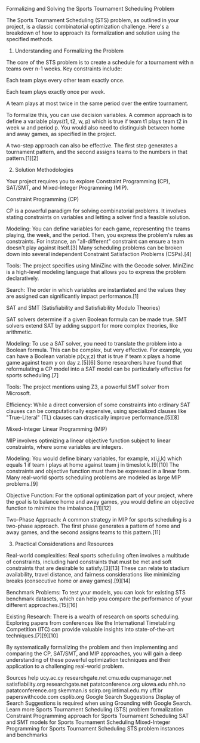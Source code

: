 Formalizing and Solving the Sports Tournament Scheduling Problem

The Sports Tournament Scheduling (STS) problem, as outlined in your project, is a classic combinatorial optimization challenge. Here's a breakdown of how to approach its formalization and solution using the specified methods.

1. Understanding and Formalizing the Problem

The core of the STS problem is to create a schedule for a tournament with n teams over n-1 weeks. Key constraints include:

Each team plays every other team exactly once.

Each team plays exactly once per week.

A team plays at most twice in the same period over the entire tournament.

To formalize this, you can use decision variables. A common approach is to define a variable plays(t1, t2, w, p) which is true if team t1 plays team t2 in week w and period p. You would also need to distinguish between home and away games, as specified in the project.

A two-step approach can also be effective. The first step generates a tournament pattern, and the second assigns teams to the numbers in that pattern.[1][2]

2. Solution Methodologies

Your project requires you to explore Constraint Programming (CP), SAT/SMT, and Mixed-Integer Programming (MIP).

Constraint Programming (CP)

CP is a powerful paradigm for solving combinatorial problems. It involves stating constraints on variables and letting a solver find a feasible solution.

Modeling: You can define variables for each game, representing the teams playing, the week, and the period. Then, you express the problem's rules as constraints. For instance, an "all-different" constraint can ensure a team doesn't play against itself.[3] Many scheduling problems can be broken down into several independent Constraint Satisfaction Problems (CSPs).[4]

Tools: The project specifies using MiniZinc with the Gecode solver. MiniZinc is a high-level modeling language that allows you to express the problem declaratively.

Search: The order in which variables are instantiated and the values they are assigned can significantly impact performance.[1]

SAT and SMT (Satisfiability and Satisfiability Modulo Theories)

SAT solvers determine if a given Boolean formula can be made true. SMT solvers extend SAT by adding support for more complex theories, like arithmetic.

Modeling: To use a SAT solver, you need to translate the problem into a Boolean formula. This can be complex, but very effective. For example, you can have a Boolean variable p(x,y,z) that is true if team x plays a home game against team y on day z.[5][6] Some researchers have found that reformulating a CP model into a SAT model can be particularly effective for sports scheduling.[7]

Tools: The project mentions using Z3, a powerful SMT solver from Microsoft.

Efficiency: While a direct conversion of some constraints into ordinary SAT clauses can be computationally expensive, using specialized clauses like "True-Literal" (TL) clauses can drastically improve performance.[5][8]

Mixed-Integer Linear Programming (MIP)

MIP involves optimizing a linear objective function subject to linear constraints, where some variables are integers.

Modeling: You would define binary variables, for example, x(i,j,k) which equals 1 if team i plays at home against team j in timeslot k.[9][10] The constraints and objective function must then be expressed in a linear form. Many real-world sports scheduling problems are modeled as large MIP problems.[9]

Objective Function: For the optional optimization part of your project, where the goal is to balance home and away games, you would define an objective function to minimize the imbalance.[11][12]

Two-Phase Approach: A common strategy in MIP for sports scheduling is a two-phase approach. The first phase generates a pattern of home and away games, and the second assigns teams to this pattern.[11]

3. Practical Considerations and Resources

Real-world complexities: Real sports scheduling often involves a multitude of constraints, including hard constraints that must be met and soft constraints that are desirable to satisfy.[3][13] These can relate to stadium availability, travel distance, and fairness considerations like minimizing breaks (consecutive home or away games).[9][14]

Benchmark Problems: To test your models, you can look for existing STS benchmark datasets, which can help you compare the performance of your different approaches.[15][16]

Existing Research: There is a wealth of research on sports scheduling. Exploring papers from conferences like the International Timetabling Competition (ITC) can provide valuable insights into state-of-the-art techniques.[7][9][10]

By systematically formalizing the problem and then implementing and comparing the CP, SAT/SMT, and MIP approaches, you will gain a deep understanding of these powerful optimization techniques and their application to a challenging real-world problem.

Sources
help
ucy.ac.cy
researchgate.net
cmu.edu
cupmanager.net
satisfiability.org
researchgate.net
patatconference.org
uiowa.edu
nhh.no
patatconference.org
skemman.is
scirp.org
intimal.edu.my
uff.br
paperswithcode.com
csplib.org
Google Search Suggestions
Display of Search Suggestions is required when using Grounding with Google Search. Learn more
Sports Tournament Scheduling (STS) problem formalization
Constraint Programming approach for Sports Tournament Scheduling
SAT and SMT models for Sports Tournament Scheduling
Mixed-Integer Programming for Sports Tournament Scheduling
STS problem instances and benchmarks